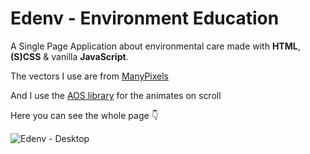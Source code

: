# Edenv - Environment Education

A Single Page Application about environmental care made with **HTML**, **(S)CSS** & vanilla **JavaScript**.

The vectors I use are from [ManyPixels](https://www.manypixels.co/)

And I use the [AOS library](https://michalsnik.github.io/aos/) for the animates on scroll

Here you can see the whole page 👇

![Edenv - Desktop](https://user-images.githubusercontent.com/109250897/227284338-1b7a20bb-274f-4cbc-b78b-460af36c6848.png)
